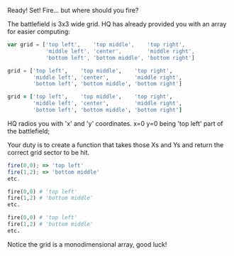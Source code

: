 Ready! Set! Fire... but where should you fire?

The battlefield is 3x3 wide grid. HQ has already provided you with an array for easier computing:

```javascript
var grid = ['top left',    'top middle',    'top right',
            'middle left', 'center',        'middle right',
            'bottom left', 'bottom middle', 'bottom right']
```

```python
grid = ['top left',    'top middle',    'top right',
        'middle left', 'center',        'middle right',
        'bottom left', 'bottom middle', 'bottom right']
```

```ruby
grid = ['top left',    'top middle',    'top right',
        'middle left', 'center',        'middle right',
        'bottom left', 'bottom middle', 'bottom right']
```
HQ radios you with 'x' and 'y' coordinates. x=0 y=0 being 'top left' part of the battlefield;

Your duty is to create a function that takes those Xs and Ys and return the correct grid sector to be hit.

```javascript
fire(0,0); => 'top left'
fire(1,2); => 'bottom middle'
etc.
```
```python
fire(0,0) # 'top left'
fire(1,2) # 'bottom middle'
etc.
```
```ruby
fire(0,0) # 'top left'
fire(1,2) # 'bottom middle'
etc.
```
Notice the grid is a monodimensional array, good luck!